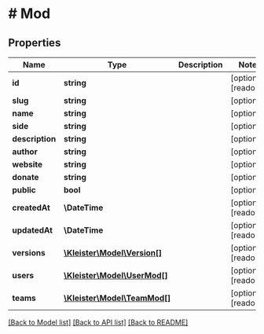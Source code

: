 # # Mod

## Properties

Name | Type | Description | Notes
------------ | ------------- | ------------- | -------------
**id** | **string** |  | [optional] [readonly]
**slug** | **string** |  | [optional]
**name** | **string** |  | [optional]
**side** | **string** |  | [optional]
**description** | **string** |  | [optional]
**author** | **string** |  | [optional]
**website** | **string** |  | [optional]
**donate** | **string** |  | [optional]
**public** | **bool** |  | [optional]
**createdAt** | **\DateTime** |  | [optional] [readonly]
**updatedAt** | **\DateTime** |  | [optional] [readonly]
**versions** | [**\Kleister\Model\Version[]**](Version.md) |  | [optional] [readonly]
**users** | [**\Kleister\Model\UserMod[]**](UserMod.md) |  | [optional] [readonly]
**teams** | [**\Kleister\Model\TeamMod[]**](TeamMod.md) |  | [optional] [readonly]

[[Back to Model list]](../../README.md#models) [[Back to API list]](../../README.md#endpoints) [[Back to README]](../../README.md)
